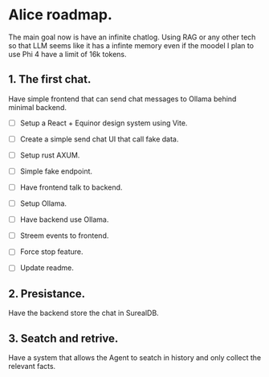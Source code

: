 # Alice roadmap.

The main goal now is have an infinite chatlog. Using RAG or any other tech so that LLM seems like it has a infinte memory even if the moodel I plan to use Phi 4 have a limit of 16k tokens. 

## 1. The first chat.
Have simple frontend that can send chat messages to Ollama behind minimal backend.

 - [ ] Setup a React + Equinor design system using Vite.
 - [ ] Create a simple send chat UI that call fake data.
 - [ ] Setup rust AXUM.
 - [ ] Simple fake endpoint. 
 - [ ] Have frontend talk to backend.
 - [ ] Setup Ollama.
 - [ ] Have backend use Ollama.
 - [ ] Streem events to frontend.
 - [ ] Force stop feature.
 - [ ] Update readme.


## 2. Presistance.
Have the backend store the chat in SurealDB.

## 3. Seatch and retrive. 
Have a system that allows the Agent to seatch in history and only collect the relevant facts.

